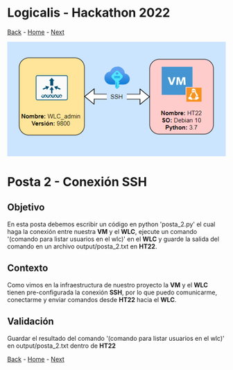 # Logicalis - Hackathon 2022

[Back](P1.md) - [Home](../README.md) - [Next](P3.md)

<p align="center">
  <img src="infraTW.png" alt="Infraestructura Hackathon"/>
</p>

# Posta 2 - Conexión SSH
## Objetivo
En esta posta debemos escribir un código en python 'posta_2.py' el cual haga la conexión entre nuestra **VM** y el **WLC**, ejecute un comando '(comando para listar usuarios en el wlc)' en el **WLC** y guarde la salida del comando en un archivo output/posta_2.txt en **HT22**.

## Contexto
Como vimos en la infraestructura de nuestro proyecto la **VM** y el **WLC** tienen pre-configurada la conexión **SSH**, por lo que puedo comunicarme, conectarme y enviar comandos desde **HT22** hacia el **WLC**.

## Validación
Guardar el resultado del comando '(comando para listar usuarios en el wlc)’ en output/posta_2.txt dentro de **HT22**


[Back](P1.md) - [Home](../README.md) - [Next](P3.md)
